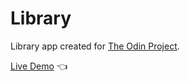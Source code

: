 # Library

Library app created for [The Odin Project](https://www.theodinproject.com/).

[Live Demo](https://lucasduran3.github.io/Library/) :point_left:
